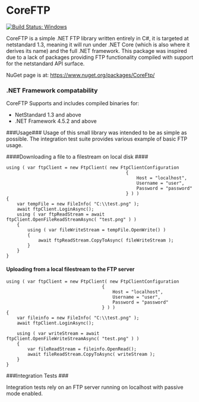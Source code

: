 # CoreFTP

[![Build Status: Windows](https://ci.appveyor.com/api/projects/status/github/sparkeh9/coreftp?branch=master&svg=true)](https://ci.appveyor.com/api/projects/status/github/sparkeh9/coreftp?branch=master&svg=true)

CoreFTP is a simple .NET FTP library written entirely in C#, it is targeted at netstandard 1.3, meaning it will run under .NET Core (which is also where it derives its name) and the full .NET framework.
This package was inspired due to a lack of packages providing FTP functionality compiled with support for the netstandard API surface.

NuGet page is at: https://www.nuget.org/packages/CoreFtp/

### .NET Framework compatability ###
CoreFTP Supports and includes compiled binaries for:
- NetStandard 1.3 and above
- .NET Framework 4.5.2 and above


###Usage###
Usage of this small library was intended to be as simple as possible. The integration test suite provides various example of basic FTP usage.

####Downloading a file to a filestream on local disk ####

```
using ( var ftpClient = new FtpClient( new FtpClientConfiguration
                                             {
                                                 Host = "localhost",
                                                 Username = "user",
                                                 Password = "password"
                                             } ) )
{
	var tempFile = new FileInfo( "C:\\test.png" );
    await ftpClient.LoginAsync();
    using ( var ftpReadStream = await ftpClient.OpenFileReadStreamAsync( "test.png" ) )
    {
        using ( var fileWriteStream = tempFile.OpenWrite() )
        {
            await ftpReadStream.CopyToAsync( fileWriteStream );
        }
    }
}

```

#### Uploading from a local filestream to the FTP server ####

```
using ( var ftpClient = new FtpClient( new FtpClientConfiguration
                                    {
                                        Host = "localhost",
                                        Username = "user",
                                        Password = "password"
                                    } ) )
{
	var fileinfo = new FileInfo( "C:\\test.png" );
    await ftpClient.LoginAsync();    

    using ( var writeStream = await ftpClient.OpenFileWriteStreamAsync( "test.png" ) )
    {
        var fileReadStream = fileinfo.OpenRead();
        await fileReadStream.CopyToAsync( writeStream );
    }
}

```

###Integration Tests ###

Integration tests rely on an FTP server running on localhost with passive mode enabled.